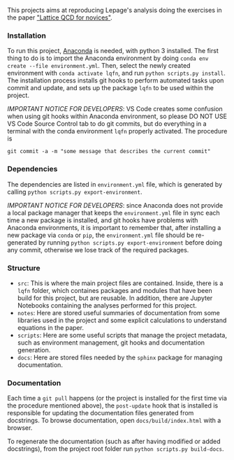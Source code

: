 This projects aims at reproducing Lepage's analysis doing the exercises in the paper ["Lattice QCD for novices"](https://arxiv.org/abs/hep-lat/0506036).


### Installation
To run this project, [Anaconda](https://www.anaconda.com/) is needed, with python 3 installed.
The first thing to do is to import the Anaconda environment by doing `conda env create --file environment.yml`.
Then, select the newly created environment with `conda activate lqfn`, and run `python scripts.py install`.
The installation process installs git hooks to perform automated tasks upon commit and update, and sets up the package `lqfn` to be used within the project.

*IMPORTANT NOTICE FOR DEVELOPERS*: VS Code creates some confusion when using git hooks within Anaconda environment, so please DO NOT USE VS Code Source Control tab to do git commits, but do everything in a terminal with the conda environment `lqfn` properly activated.
The procedure is

```
git commit -a -m "some message that describes the current commit"
```


### Dependencies
The dependencies are listed in `environment.yml` file, which is generated by calling `python scripts.py export-environment`.

*IMPORTANT NOTICE FOR DEVELOPERS*: since Anaconda does not provide a local package manager that keeps the `environment.yml` file in sync each time a new package is installed, and git hooks have problems with Anaconda environments, it is important to remember that, after installing a new package via `conda` or `pip`, the `environment.yml` file should be re-generated by running `python scripts.py export-environment` before doing any commit, otherwise we lose track of the required packages.


### Structure
- `src`: This is where the main project files are contained. Inside, there is a `lqfn` folder, which containes packages and modules that have been build for this project, but are reusable. In addition, there are Jupyter Notebooks containing the analyses performed for this project.
- `notes`: Here are stored useful summaries of documentation from some libraries used in the project and some explicit calculations to understand equations in the paper.
- `scripts`: Here are some useful scripts that manage the project metadata, such as environment management, git hooks and documentation generation.
- `docs`: Here are stored files needed by the `sphinx` package for managing documentation.


### Documentation
Each time a `git pull` happens (or the project is installed for the first time via the procedure mentioned above), the `post-update` hook that is installed is responsible for updating the documentation files generated from docstrings. To browse documentation, open `docs/build/index.html` with a browser.

To regenerate the documentation (such as after having modified or added docstrings), from the project root folder run `python scripts.py build-docs`.
